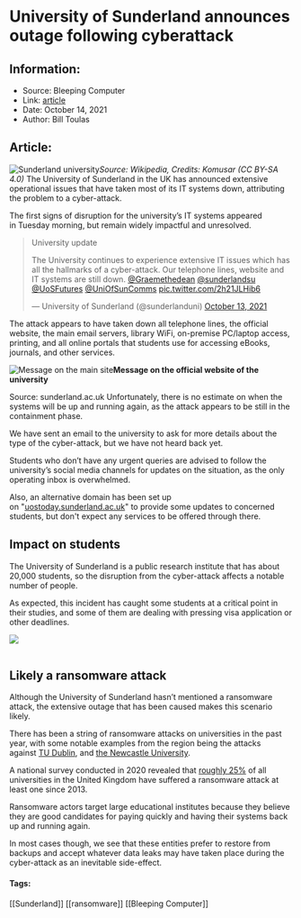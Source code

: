 # University of Sunderland announces outage following cyberattack
### 

## Information:
+ Source: Bleeping Computer
+ Link: [article](https://www.bleepingcomputer.com/news/security/university-of-sunderland-announces-outage-following-cyberattack/)
+ Date: October 14, 2021
+ Author: Bill Toulas


## Article:

![Sunderland university](https://www.bleepstatic.com/content/hl-images/2021/10/14/sunderland_campus.jpg)*Source: Wikipedia, Credits: Komusar (CC BY-SA 4.0)*
The University of Sunderland in the UK has announced extensive operational issues that have taken most of its IT systems down, attributing the problem to a cyber-attack. 


The first signs of disruption for the university’s IT systems appeared in Tuesday morning, but remain widely impactful and unresolved. 




> 
> University update  
> 
> The University continues to experience extensive IT issues which has all the hallmarks of a cyber-attack. Our telephone lines, website and IT systems are still down. [@Graemethedean](https://twitter.com/Graemethedean?ref_src=twsrc%5Etfw) [@sunderlandsu](https://twitter.com/sunderlandsu?ref_src=twsrc%5Etfw) [@UoSFutures](https://twitter.com/UoSFutures?ref_src=twsrc%5Etfw) [@UniOfSunComms](https://twitter.com/UniOfSunComms?ref_src=twsrc%5Etfw) [pic.twitter.com/2h21JLHib6](https://t.co/2h21JLHib6)
> 
> 
> — University of Sunderland (@sunderlanduni) [October 13, 2021](https://twitter.com/sunderlanduni/status/1448176836266053632?ref_src=twsrc%5Etfw)


The attack appears to have taken down all telephone lines, the official website, the main email servers, library WiFi, on-premise PC/laptop access, printing, and all online portals that students use for accessing eBooks, journals, and other services. 



![Message on the main site](https://www.bleepstatic.com/images/news/u/1220909/Code%20and%20Details/message.jpg)**Message on the official website of the university**  

Source: sunderland.ac.uk
Unfortunately, there is no estimate on when the systems will be up and running again, as the attack appears to be still in the containment phase. 


We have sent an email to the university to ask for more details about the type of the cyber-attack, but we have not heard back yet. 


Students who don’t have any urgent queries are advised to follow the university’s social media channels for updates on the situation, as the only operating inbox is overwhelmed. 


Also, an alternative domain has been set up on "[uostoday.sunderland.ac.uk](https://uostoday.sunderland.ac.uk/)" to provide some updates to concerned students, but don't expect any services to be offered through there. 


Impact on students
------------------


The University of Sunderland is a public research institute that has about 20,000 students, so the disruption from the cyber-attack affects a notable number of people. 


As expected, this incident has caught some students at a critical point in their studies, and some of them are dealing with pressing visa application or other deadlines. 


[![](https://www.bleepstatic.com/images/news/u/1220909/Forum%20and%20Marketplace%20Posts/student%20one.jpg)](https://twitter.com/KirubakaranMut3/status/1448209590638845956)


[![](data:image/gif;base64,R0lGODlhAQABAAAAACH5BAEKAAEALAAAAAABAAEAAAICTAEAOw==)](https://twitter.com/Dr_Amr_Ibrahim/status/1448673693685764102)


Likely a ransomware attack
--------------------------


Although the University of Sunderland hasn’t mentioned a ransomware attack, the extensive outage that has been caused makes this scenario likely. 


There has been a string of ransomware attacks on universities in the past year, with some notable examples from the region being the attacks against [TU Dublin](https://www.bleepingcomputer.com/news/security/ransomware-hits-tu-dublin-and-national-college-of-ireland/), and [the Newcastle University](https://www.bleepingcomputer.com/news/security/doppelpaymer-ransomware-hits-newcastle-university-leaks-data/). 


A national survey conducted in 2020 revealed that [roughly 25%](https://www.bleepingcomputer.com/news/security/over-25-percent-of-all-uk-universities-were-attacked-by-ransomware/) of all universities in the United Kingdom have suffered a ransomware attack at least one since 2013. 


Ransomware actors target large educational institutes because they believe they are good candidates for paying quickly and having their systems back up and running again. 


In most cases though, we see that these entities prefer to restore from backups and accept whatever data leaks may have taken place during the cyber-attack as an inevitable side-effect. 




#### Tags:
[[Sunderland]] [[ransomware]] [[Bleeping Computer]]
